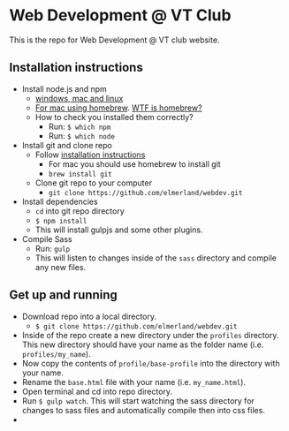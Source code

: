# Web Development @ VT Club

This is the repo for Web Development @ VT club website.

## Installation instructions

- Install node.js and npm
    - [windows, mac and linux](http://nodejs.org/download/)
    - [For mac using homebrew](http://thechangelog.com/install-node-js-with-homebrew-on-os-x/). [WTF is homebrew?](http://brew.sh/)
    - How to check you installed them correctly?
        - Run: `$ which npm`
        - Run: `$ which node`
- Install git and clone repo
    - Follow [installation instructions](http://git-scm.com/book/en/Getting-Started-Installing-Git)
        - For mac you should use homebrew to install git
        - `brew install git`
    - Clone git repo to your computer
      - `git clone https://github.com/elmerland/webdev.git`
- Install dependencies
    - `cd` into git repo directory
    - `$ npm install`
    - This will install gulpjs and some other plugins.
- Compile Sass
    - Run: `gulp`
    - This will listen to changes inside of the `sass` directory and compile any new files.

## Get up and running
- Download repo into a local directory.
    - `$ git clone https://github.com/elmerland/webdev.git`
- Inside of the repo create a new directory under the `profiles` directory. This new directory should have your name as the folder name (i.e. `profiles/my_name`).
- Now copy the contents of `profile/base-profile` into the directory with your name.
- Rename the `base.html` file with your name (i.e. `my_name.html`).
- Open terminal and cd into repo directory.
- Run `$ gulp watch`. This will start watching the sass directory for changes to sass files and  automatically compile then into css files.
- 